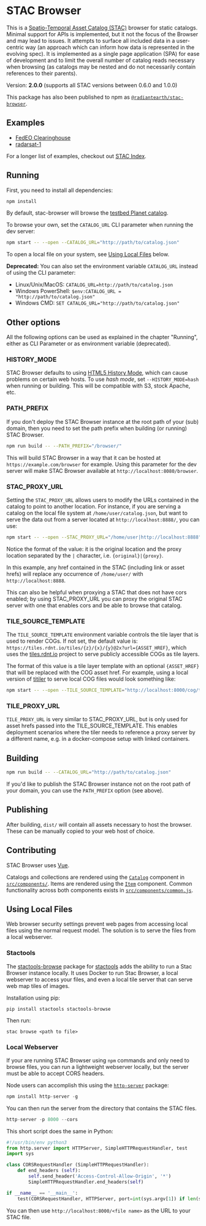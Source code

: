 # STAC Browser

This is a [Spatio-Temporal Asset Catalog (STAC)](https://github.com/radiantearth/stac-spec) browser for static catalogs.
Minimal support for APIs is implemented, but it not the focus of the Browser and may lead to issues.
It attempts to surface all included data in a user-centric way (an approach
which can inform how data is represented in the evolving spec). It is
implemented as a single page application (SPA) for ease of development and to
limit the overall number of catalog reads necessary when browsing (as catalogs
may be nested and do not necessarily contain references to their parents).

Version: **2.0.0** (supports all STAC versions between 0.6.0 and 1.0.0)

This package has also been published to npm as [`@radiantearth/stac-browser`](https://www.npmjs.com/package/@radiantearth/stac-browser).

## Examples

* [FedEO Clearinghouse](https://geo.spacebel.be/)
* [radarsat-1](https://www.radarstac.com/)

For a longer list of examples, checkout out [STAC Index](https://stacindex.org).

## Running

First, you need to install all dependencies:
```bash
npm install
```

By default, stac-browser will browse the
[testbed Planet catalog](https://raw.githubusercontent.com/cholmes/sample-stac/master/stac/catalog.json).

To browse your own, set the `CATALOG_URL` CLI parameter when running the dev server:
```bash
npm start -- --open --CATALOG_URL="http://path/to/catalog.json"
```

To open a local file on your system, see [Using Local Files]( #using-local-files) below.

**Deprecated:** You can also set the environment variable `CATALOG_URL` instead of using the CLI parameter:

* Linux/Unix/MacOS: `CATALOG_URL=http://path/to/catalog.json`
* Windows PowerShell: `$env:CATALOG_URL = "http://path/to/catalog.json"`
* Windows CMD: `SET CATALOG_URL="http://path/to/catalog.json"`

## Other options

All the following options can be used as explained in the chapter "Running", either as CLI Parameter or as environment variable (deprecated).

### HISTORY_MODE

STAC Browser defaults to using [HTML5 History Mode](https://router.vuejs.org/guide/essentials/history-mode.html),
which can cause problems on certain web hosts. To use _hash mode_, set `--HISTORY_MODE=hash` when running or building.
This will be compatible with S3, stock Apache, etc.

### PATH_PREFIX

If you don't deploy the STAC Browser instance at the root path of your (sub) domain, then you need to set the path prefix
when building (or running) STAC Browser.

```bash
npm run build -- --PATH_PREFIX="/browser/"
```

This will build STAC Browser in a way that it can be hosted at `https://example.com/browser` for example.
Using this parameter for the dev server will make STAC Browser available at `http://localhost:8080/browser`.

### STAC_PROXY_URL

Setting the `STAC_PROXY_URL` allows users to modify the URLs contained in the catalog to point to another location.
For instance, if you are serving a catalog on the local file system at `/home/user/catalog.json`, but want to serve
the data out from a server located at `http://localhost:8888/`, you can use:

```bash
npm start -- --open --STAC_PROXY_URL="/home/user|http://localhost:8888"
```

Notice the format of the value: it is the original location and the proxy location separated by the `|` character, i.e. `{original}|{proxy}`.

In this example, any href contained in the STAC (including link or asset hrefs) will replace any occurrence of `/home/user/` with `http://localhost:8888`.

This can also be helpful when proxying a STAC that does not have cors enabled; by using STAC_PROXY_URL you can proxy the original STAC server with one that enables cors
and be able to browse that catalog.

### TILE_SOURCE_TEMPLATE

The `TILE_SOURCE_TEMPLATE` environment variable controls the tile layer that is used to render COGs. If not set, the default value is:
`https://tiles.rdnt.io/tiles/{z}/{x}/{y}@2x?url={ASSET_HREF}`,
which uses the [tiles.rdnt.io](https://github.com/radiantearth/tiles.rdnt.io) project to serve publicly accessible COGs as tile layers.

The format of this value is a tile layer template with an optional `{ASSET_HREF}` that will be replaced with the COG asset href. For example,
using a local version of [titiler](https://github.com/developmentseed/titiler) to serve local COG files would look something like:

```bash
npm start -- --open --TILE_SOURCE_TEMPLATE="http://localhost:8000/cog/tiles/{z}/{x}/{y}?url={ASSET_HREF}"
```

### TILE_PROXY_URL

`TILE_PROXY_URL` is very similar to STAC_PROXY_URL, but is only used for asset hrefs passed into the TILE_SOURCE_TEMPLATE. This enables deployment scenarios where the tiler needs to reference a proxy server by a different name, e.g. in a docker-compose setup with linked containers.

## Building

```bash
npm run build -- --CATALOG_URL="http://path/to/catalog.json"
```

If you'd like to publish the STAC Browser instance not on the root path of your domain, 
you can use the `PATH_PREFIX` option (see above).

## Publishing

After building, `dist/` will contain all assets necessary to
host the browser. These can be manually copied to your web host of choice.

## Contributing

STAC Browser uses [Vue](https://vuejs.org/).

Catalogs and collections are rendered using the
[`Catalog`](src/components/Catalog.vue) component in
[`src/components/`](src/components/). Items are rendered using the
[`Item`](src/components/Item.vue) component. Common functionality across both
components exists in [`src/components/common.js`](src/components/common.js).

## Using Local Files

Web browser security settings prevent web pages from accessing local files using the normal request model. The solution is to serve the files from a local webserver.

### Stactools

The [stactools-browse](https://github.com/stactools-packages/browse) package for [stactools](https://github.com/stac-utils/stactools) adds the ability to run a Stac Browser instance locally. It uses Docker to run Stac Browser, a local webserver to access your files, and even a local tile server that can serve web map tiles of images. 

Installation using pip:

`pip install stactools stactools-browse`

Then run:

`stac browse <path to file>`

### Local Webserver

If your are running STAC Browser using `npm` commands and only need to browse files, you can run a lightweight webserver locally, but the server must be able to accept CORS headers. 

Node users can accomplish this using the [`http-server`](https://www.npmjs.com/package/http-server) package:

```js
npm install http-server -g
```

You can then run the server from the directory that contains the STAC files.

```js
http-server -p 8000 --cors
```

This short script does the same in Python:

```python
#!/usr/bin/env python3
from http.server import HTTPServer, SimpleHTTPRequestHandler, test
import sys

class CORSRequestHandler (SimpleHTTPRequestHandler):
    def end_headers (self):
        self.send_header('Access-Control-Allow-Origin', '*')
        SimpleHTTPRequestHandler.end_headers(self)

if __name__ == '__main__':
    test(CORSRequestHandler, HTTPServer, port=int(sys.argv[1]) if len(sys.argv) > 1 else 8000)
```

You can then use `http://localhost:8000/<file name>` as the URL to your STAC file.

